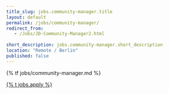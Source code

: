 ```yaml
---
title_slug: jobs.community-manager.title
layout: default
permalink: /jobs/community-manager/
redirect_from:
   - /Jobs/JD-Community-Manager2.html
   
short_description: jobs.community-manager.short_description
location: "Remote / Berlin"
published: false
---
```


{% tf jobs/community-manager.md %}

<div class="d-grid gap-2 col-4 mx-auto mt-5">
<a href="mailto:jobs-scs@osb-alliance.com?subject={% t jobs.community-manager.title %}" class="btn btn-secondary btn-lg">{% t jobs.apply %}</a>
</div>
